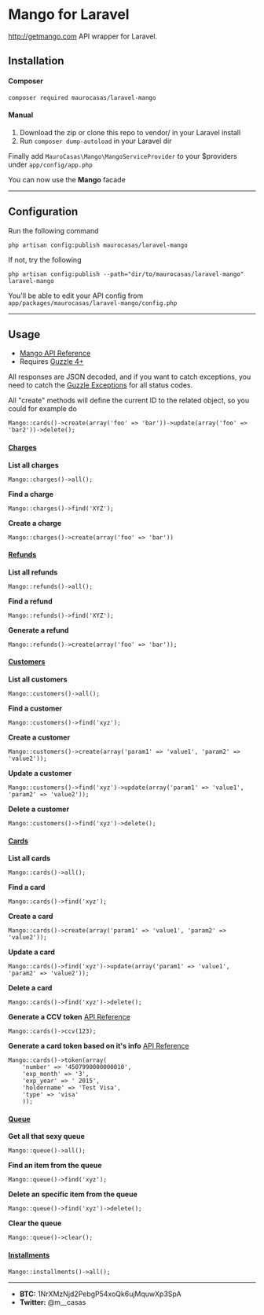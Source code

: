 Mango for Laravel
=================

http://getmango.com API wrapper for Laravel.

## Installation
#### Composer

	composer required maurocasas/laravel-mango

#### Manual

1. Download the zip or clone this repo to vendor/ in your Laravel install
2. Run `composer dump-autoload` in your Laravel dir

Finally add `MauroCasas\Mango\MangoServiceProvider` to your $providers under `app/config/app.php` 

You can now use the **Mango** facade

--------------

## Configuration

Run the following command

	php artisan config:publish maurocasas/laravel-mango

If not, try the following
	
	php artisan config:publish --path="dir/to/maurocasas/laravel-mango" laravel-mango

You'll be able to edit your API config from `app/packages/maurocasas/laravel-mango/config.php`

---------------

## Usage

* [Mango API Reference](https://developers.getmango.com/)
* Requires [Guzzle 4+](http://docs.guzzlephp.org/en/guzzle4/)

All responses are JSON decoded, and if you want to catch exceptions, you need to 
catch the [Guzzle Exceptions](http://docs.guzzlephp.org/en/guzzle4/) for all status codes.

All "create" methods will define the current ID to the related object, so you could for example do

	Mango::cards()->create(array('foo' => 'bar'))->update(array('foo' => 'bar2'))->delete();

#### [Charges](https://developers.getmango.com/en/api/charges/)

**List all charges**
	
	Mango::charges()->all();

**Find a charge**
	
	Mango::charges()->find('XYZ');

**Create a charge**
	
	Mango::charges()->create(array('foo' => 'bar'))

#### [Refunds](https://developers.getmango.com/en/api/refunds/)

**List all refunds**
	
	Mango::refunds()->all();

**Find a refund**
	
	Mango::refunds()->find('XYZ');

**Generate a refund**
	
	Mango::refunds()->create(array('foo' => 'bar'));

#### [Customers](https://developers.getmango.com/en/api/customers/)

**List all customers**

	Mango::customers()->all();

**Find a customer**

	Mango::customers()->find('xyz');

**Create a customer**

	Mango::customers()->create(array('param1' => 'value1', 'param2' => 'value2'));

**Update a customer**

	Mango::customers()->find('xyz')->update(array('param1' => 'value1', 'param2' => 'value2'));

**Delete a customer**

	Mango::customers()->find('xyz')->delete();

#### [Cards](https://developers.getmango.com/en/api/cards/)

**List all cards**

	Mango::cards()->all();

**Find a card**

	Mango::cards()->find('xyz');

**Create a card**

	Mango::cards()->create(array('param1' => 'value1', 'param2' => 'value2'));

**Update a card**

	Mango::cards()->find('xyz')->update(array('param1' => 'value1', 'param2' => 'value2'));

**Delete a card**

	Mango::cards()->find('xyz')->delete();

**Generate a CCV token** [API Reference](https://developers.getmango.com/en/api/ccvs/)

	Mango::cards()->ccv(123);

**Generate a card token based on it's info** [API Reference](https://developers.getmango.com/en/api/tokens/)
	
	Mango::cards()->token(array(
		'number' => '4507990000000010',
		'exp_month' => '3',
		'exp_year' => ' 2015',
		'holdername' => 'Test Visa',
		'type' => 'visa'
		));

#### [Queue](https://developers.getmango.com/en/api/queue/)

**Get all that sexy queue**

	Mango::queue()->all();

**Find an item from the queue**

	Mango::queue()->find('xyz');

**Delete an specific item from the queue**

	Mango::queue()->find('xyz')->delete();

**Clear the queue**

	Mango::queue()->clear();

#### [Installments](https://developers.getmango.com/en/api/installments/)

	Mango::installments()->all();

---------------------------

* **BTC:** 1NrXMzNjd2PebgP54xoQk6ujMquwXp3SpA
* **Twitter:** @m__casas